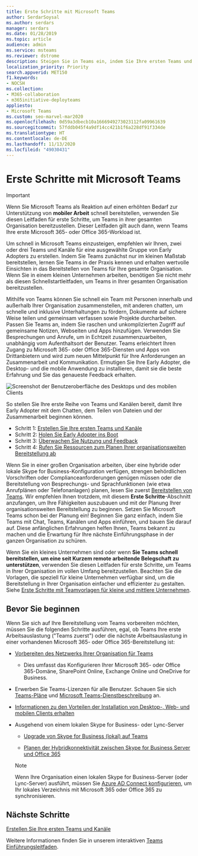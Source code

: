 ```yaml
---
title: Erste Schritte mit Microsoft Teams
author: SerdarSoysal
ms.author: serdars
manager: serdars
ms.date: 01/28/2019
ms.topic: article
audience: admin
ms.service: msteams
ms.reviewer: dstrome
description: Steigen Sie in Teams ein, indem Sie Ihre ersten Teams und Kanäle bereitstellen, damit Sie Erfahrung in Teams aufbauen, bevor Sie es in der Organisation einführen.
localization_priority: Priority
search.appverid: MET150
f1.keywords:
- NOCSH
ms.collection:
- M365-collaboration
- m365initiative-deployteams
appliesto:
- Microsoft Teams
ms.custom: seo-marvel-mar2020
ms.openlocfilehash: 0d59a3dbecb10a1666949273023112fa09961639
ms.sourcegitcommit: 57fddb045f4a9df14cc421b1f6a228df91f334de
ms.translationtype: HT
ms.contentlocale: de-DE
ms.lasthandoff: 11/13/2020
ms.locfileid: "49030431"
---
```

# <a name="get-started-with-microsoft-teams"></a>Erste Schritte mit Microsoft Teams

> [!IMPORTANT]
> Wenn Sie Microsoft Teams als Reaktion auf einen erhöhten Bedarf zur Unterstützung von **mobiler Arbeit** schnell bereitstellen, verwenden Sie diesen Leitfaden für erste Schritte, um Teams in ihrer gesamten Organisation bereitzustellen. Dieser Leitfaden gilt auch dann, wenn Teams Ihre erste Microsoft 365- oder Office 365-Workload ist.

Um schnell in Microsoft Teams einzusteigen, empfehlen wir Ihnen, zwei oder drei Teams und Kanäle für eine ausgewählte Gruppe von Early Adopters zu erstellen. Indem Sie Teams zunächst nur im kleinen Maßstab bereitstellen, lernen Sie Teams in der Praxis kennen und erhalten wertvolle Einsichten in das Bereitstellen von Teams für Ihre gesamte Organisation. Wenn Sie in einem kleinen Unternehmen arbeiten, benötigen Sie nicht mehr als diesen Schnellstartleitfaden, um Teams in Ihrer gesamten Organisation bereitzustellen.


Mithilfe von Teams können Sie schnell ein Team mit Personen innerhalb und außerhalb Ihrer Organisation zusammenstellen, mit anderen chatten, um schnelle und inklusive Unterhaltungen zu fördern, Dokumente auf sichere Weise teilen und gemeinsam verfassen sowie Projekte durcharbeiten. Passen Sie Teams an, indem Sie raschen und unkomplizierten Zugriff auf gemeinsame Notizen, Webseiten und Apps hinzufügen. Verwenden Sie Besprechungen und Anrufe, um in Echtzeit zusammenzuarbeiten, unabhängig vom Aufenthaltsort der Benutzer. Teams erleichtert Ihren Zugang zu Microsoft 365- oder Office 365-Diensten und Apps von Drittanbietern und wird zum neuen Mittelpunkt für Ihre Anforderungen an Zusammenarbeit und Kommunikation. Ermutigen Sie Ihre Early Adopter, die Desktop- und die mobile Anwendung zu installieren, damit sie die beste Erfahrung und Sie das genaueste Feedback erhalten.

![Screenshot der Benutzeroberfläche des Desktops und des mobilen Clients](media/get-started-microsoft-teams.png "Screenshot der Benutzeroberfläche des Teams-Desktopclients und des mobilen Clients" ) 

So stellen Sie Ihre erste Reihe von Teams und Kanälen bereit, damit Ihre Early Adopter mit dem Chatten, dem Teilen von Dateien und der Zusammenarbeit beginnen können.

- Schritt 1: [Erstellen Sie Ihre ersten Teams und Kanäle](get-started-with-teams-create-your-first-teams-and-channels.md)
- Schritt 2: [Holen Sie Early Adopter ins Boot](get-started-with-teams-onboard-early-adopters.md)
- Schritt 3: [Überwachen Sie Nutzung und Feedback](get-started-with-teams-monitor-usage-and-feedback.md)
- Schritt 4: [Rufen Sie Ressourcen zum Planen Ihrer organisationsweiten Bereitstellung ab](get-started-with-teams-resources-for-org-wide-rollout.md)

Wenn Sie in einer großen Organisation arbeiten, über eine hybride oder lokale Skype for Business-Konfiguration verfügen, strengen behördlichen Vorschriften oder Complianceanforderungen genügen müssen oder die Bereitstellung von Besprechungs- und Sprachfunktionen (wie etwa Anrufplänen oder Telefonanlagen) planen, lesen Sie zuerst [Bereitstellen von Teams](how-to-roll-out-teams.md). Wir empfehlen Ihnen trotzdem, mit diesem **Erste Schritte**-Abschnitt anzufangen, um Ihre Fähigkeiten auszubauen und mit der Planung Ihrer organisationsweiten Bereitstellung zu beginnen. Setzen Sie Microsoft Teams schon bei der Planung ein! Beginnen Sie ganz einfach, indem Sie Teams mit Chat, Teams, Kanälen und Apps einführen, und bauen Sie darauf auf. Diese anfänglichen Erfahrungen helfen Ihnen, Teams bekannt zu machen und die Erwartung für Ihre nächste Einführungsphase in der ganzen Organisation zu schüren. 

Wenn Sie ein kleines Unternehmen sind oder wenn **Sie Teams schnell bereitstellen, um eine seit Kurzem remote arbeitende Belegschaft zu unterstützen**, verwenden Sie diesen Leitfaden für erste Schritte, um Teams in Ihrer Organisation im vollen Umfang bereitzustellen. Beachten Sie die Vorlagen, die speziell für kleine Unternehmen verfügbar sind, um die Bereitstellung in Ihrer Organisation einfacher und effizienter zu gestalten. Siehe [Erste Schritte mit Teamvorlagen für kleine und mittlere Unternehmen](https://docs.microsoft.com/microsoftteams/smb-templates).

## <a name="before-you-get-started"></a>Bevor Sie beginnen

Wenn Sie sich auf Ihre Bereitstellung vom Teams vorbereiten möchten, müssen Sie die folgenden Schritte ausführen, egal, ob Teams Ihre erste Arbeitsauslastung ("Teams zuerst") oder die nächste Arbeitsauslastung in einer vorhandenen Microsoft 365- oder Office 365-Bereitstellung ist:

- [Vorbereiten des Netzwerks Ihrer Organisation für Teams](prepare-network.md)
    - Dies umfasst das Konfigurieren Ihrer Microsoft 365- oder Office 365-Domäne, SharePoint Online, Exchange Online und OneDrive for Business.

- Erwerben Sie Teams-Lizenzen für alle Benutzer. Schauen Sie sich [Teams-Pläne](https://www.microsoft.com/microsoft-365/microsoft-teams/compare-microsoft-teams-options) und [Microsoft Teams-Dienstbeschreibung](https://docs.microsoft.com/office365/servicedescriptions/teams-service-description) an.

- [Informationen zu den Vorteilen der Installation von Desktop-, Web- und mobilen Clients erhalten](get-clients.md)

- Ausgehend von einem lokalen Skype for Business- oder Lync-Server
   - [Upgrade von Skype for Business (lokal) auf Teams](upgrade-to-Teams-execute-SkypeforBusinessHybridOnPrem.md) 
   
   - [Planen der Hybridkonnektivität zwischen Skype for Business Server und Office 365](https://docs.microsoft.com/SkypeForBusiness/hybrid/plan-hybrid-connectivity)
   
   > [!NOTE]
   > Wenn Ihre Organisation einen lokalen Skype for Business-Server (oder Lync-Server) ausführt, müssen Sie [Azure AD Connect konfigurieren](https://docs.microsoft.com/SkypeForBusiness/hybrid/configure-azure-ad-connect), um Ihr lokales Verzeichnis mit Microsoft 365 oder Office 365 zu synchronisieren. 


## <a name="next-steps"></a>Nächste Schritte

[Erstellen Sie Ihre ersten Teams und Kanäle](get-started-with-teams-create-your-first-teams-and-channels.md)

Weitere Informationen finden Sie in unserem interaktiven [Teams Einführungsleitfaden](https://aka.ms/teamstoolkit).
